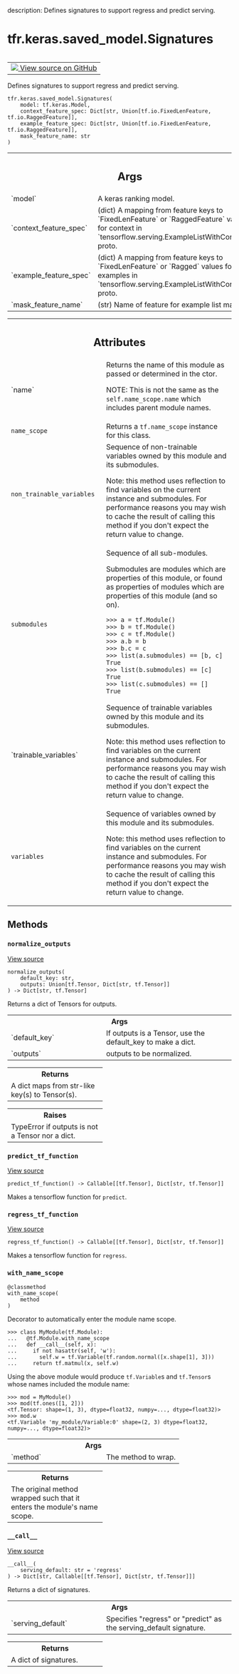 description: Defines signatures to support regress and predict serving.

<div itemscope itemtype="http://developers.google.com/ReferenceObject">
<meta itemprop="name" content="tfr.keras.saved_model.Signatures" />
<meta itemprop="path" content="Stable" />
<meta itemprop="property" content="__call__"/>
<meta itemprop="property" content="__init__"/>
<meta itemprop="property" content="normalize_outputs"/>
<meta itemprop="property" content="predict_tf_function"/>
<meta itemprop="property" content="regress_tf_function"/>
<meta itemprop="property" content="with_name_scope"/>
</div>

# tfr.keras.saved_model.Signatures

<!-- Insert buttons and diff -->

<table class="tfo-notebook-buttons tfo-api nocontent" align="left">
<td>
  <a target="_blank" href="https://github.com/tensorflow/ranking/tree/master/tensorflow_ranking/python/keras/saved_model.py#L11-L129">
    <img src="https://www.tensorflow.org/images/GitHub-Mark-32px.png" />
    View source on GitHub
  </a>
</td>
</table>

Defines signatures to support regress and predict serving.

<pre class="devsite-click-to-copy prettyprint lang-py tfo-signature-link">
<code>tfr.keras.saved_model.Signatures(
    model: tf.keras.Model,
    context_feature_spec: Dict[str, Union[tf.io.FixedLenFeature, tf.io.RaggedFeature]],
    example_feature_spec: Dict[str, Union[tf.io.FixedLenFeature, tf.io.RaggedFeature]],
    mask_feature_name: str
)
</code></pre>

<!-- Placeholder for "Used in" -->

<!-- Tabular view -->
 <table class="responsive fixed orange">
<colgroup><col width="214px"><col></colgroup>
<tr><th colspan="2"><h2 class="add-link">Args</h2></th></tr>

<tr>
<td>
`model`
</td>
<td>
A keras ranking model.
</td>
</tr><tr>
<td>
`context_feature_spec`
</td>
<td>
(dict) A mapping from feature keys to
`FixedLenFeature` or `RaggedFeature` values for context in
`tensorflow.serving.ExampleListWithContext` proto.
</td>
</tr><tr>
<td>
`example_feature_spec`
</td>
<td>
(dict) A mapping from feature keys to
`FixedLenFeature` or `Ragged` values for examples in
`tensorflow.serving.ExampleListWithContext` proto.
</td>
</tr><tr>
<td>
`mask_feature_name`
</td>
<td>
(str) Name of feature for example list masks.
</td>
</tr>
</table>

<!-- Tabular view -->
 <table class="responsive fixed orange">
<colgroup><col width="214px"><col></colgroup>
<tr><th colspan="2"><h2 class="add-link">Attributes</h2></th></tr>

<tr> <td> `name` </td> <td> Returns the name of this module as passed or
determined in the ctor.

NOTE: This is not the same as the `self.name_scope.name` which includes parent
module names. </td> </tr><tr> <td> `name_scope` </td> <td> Returns a
`tf.name_scope` instance for this class. </td> </tr><tr> <td>
`non_trainable_variables` </td> <td> Sequence of non-trainable variables owned
by this module and its submodules.

Note: this method uses reflection to find variables on the current instance and
submodules. For performance reasons you may wish to cache the result of calling
this method if you don't expect the return value to change. </td> </tr><tr> <td>
`submodules` </td> <td> Sequence of all sub-modules.

Submodules are modules which are properties of this module, or found as
properties of modules which are properties of this module (and so on).

```
>>> a = tf.Module()
>>> b = tf.Module()
>>> c = tf.Module()
>>> a.b = b
>>> b.c = c
>>> list(a.submodules) == [b, c]
True
>>> list(b.submodules) == [c]
True
>>> list(c.submodules) == []
True
```

</td> </tr><tr> <td> `trainable_variables` </td> <td> Sequence of trainable
variables owned by this module and its submodules.

Note: this method uses reflection to find variables on the current instance and
submodules. For performance reasons you may wish to cache the result of calling
this method if you don't expect the return value to change. </td> </tr><tr> <td>
`variables` </td> <td> Sequence of variables owned by this module and its
submodules.

Note: this method uses reflection to find variables on the current instance
and submodules. For performance reasons you may wish to cache the result
of calling this method if you don't expect the return value to change.
</td>
</tr>
</table>

## Methods

<h3 id="normalize_outputs"><code>normalize_outputs</code></h3>

<a target="_blank" href="https://github.com/tensorflow/ranking/tree/master/tensorflow_ranking/python/keras/saved_model.py#L38-L59">View
source</a>

<pre class="devsite-click-to-copy prettyprint lang-py tfo-signature-link">
<code>normalize_outputs(
    default_key: str,
    outputs: Union[tf.Tensor, Dict[str, tf.Tensor]]
) -> Dict[str, tf.Tensor]
</code></pre>

Returns a dict of Tensors for outputs.

<!-- Tabular view -->

 <table class="responsive fixed orange">
<colgroup><col width="214px"><col></colgroup>
<tr><th colspan="2">Args</th></tr>

<tr>
<td>
`default_key`
</td>
<td>
If outputs is a Tensor, use the default_key to make a dict.
</td>
</tr><tr>
<td>
`outputs`
</td>
<td>
outputs to be normalized.
</td>
</tr>
</table>

<!-- Tabular view -->

 <table class="responsive fixed orange">
<colgroup><col width="214px"><col></colgroup>
<tr><th colspan="2">Returns</th></tr>
<tr class="alt">
<td colspan="2">
A dict maps from str-like key(s) to Tensor(s).
</td>
</tr>

</table>

<!-- Tabular view -->

 <table class="responsive fixed orange">
<colgroup><col width="214px"><col></colgroup>
<tr><th colspan="2">Raises</th></tr>
<tr class="alt">
<td colspan="2">
TypeError if outputs is not a Tensor nor a dict.
</td>
</tr>

</table>

<h3 id="predict_tf_function"><code>predict_tf_function</code></h3>

<a target="_blank" href="https://github.com/tensorflow/ranking/tree/master/tensorflow_ranking/python/keras/saved_model.py#L61-L78">View
source</a>

<pre class="devsite-click-to-copy prettyprint lang-py tfo-signature-link">
<code>predict_tf_function() -> Callable[[tf.Tensor], Dict[str, tf.Tensor]]
</code></pre>

Makes a tensorflow function for `predict`.

<h3 id="regress_tf_function"><code>regress_tf_function</code></h3>

<a target="_blank" href="https://github.com/tensorflow/ranking/tree/master/tensorflow_ranking/python/keras/saved_model.py#L80-L99">View
source</a>

<pre class="devsite-click-to-copy prettyprint lang-py tfo-signature-link">
<code>regress_tf_function() -> Callable[[tf.Tensor], Dict[str, tf.Tensor]]
</code></pre>

Makes a tensorflow function for `regress`.

<h3 id="with_name_scope"><code>with_name_scope</code></h3>

<pre class="devsite-click-to-copy prettyprint lang-py tfo-signature-link">
<code>@classmethod</code>
<code>with_name_scope(
    method
)
</code></pre>

Decorator to automatically enter the module name scope.

```
>>> class MyModule(tf.Module):
...   @tf.Module.with_name_scope
...   def __call__(self, x):
...     if not hasattr(self, 'w'):
...       self.w = tf.Variable(tf.random.normal([x.shape[1], 3]))
...     return tf.matmul(x, self.w)
```

Using the above module would produce `tf.Variable`s and `tf.Tensor`s whose names
included the module name:

```
>>> mod = MyModule()
>>> mod(tf.ones([1, 2]))
<tf.Tensor: shape=(1, 3), dtype=float32, numpy=..., dtype=float32)>
>>> mod.w
<tf.Variable 'my_module/Variable:0' shape=(2, 3) dtype=float32,
numpy=..., dtype=float32)>
```

<!-- Tabular view -->
 <table class="responsive fixed orange">
<colgroup><col width="214px"><col></colgroup>
<tr><th colspan="2">Args</th></tr>

<tr>
<td>
`method`
</td>
<td>
The method to wrap.
</td>
</tr>
</table>

<!-- Tabular view -->
 <table class="responsive fixed orange">
<colgroup><col width="214px"><col></colgroup>
<tr><th colspan="2">Returns</th></tr>
<tr class="alt">
<td colspan="2">
The original method wrapped such that it enters the module's name scope.
</td>
</tr>

</table>

<h3 id="__call__"><code>__call__</code></h3>

<a target="_blank" href="https://github.com/tensorflow/ranking/tree/master/tensorflow_ranking/python/keras/saved_model.py#L101-L129">View
source</a>

<pre class="devsite-click-to-copy prettyprint lang-py tfo-signature-link">
<code>__call__(
    serving_default: str = &#x27;regress&#x27;
) -> Dict[str, Callable[[tf.Tensor], Dict[str, tf.Tensor]]]
</code></pre>

Returns a dict of signatures.

<!-- Tabular view -->
 <table class="responsive fixed orange">
<colgroup><col width="214px"><col></colgroup>
<tr><th colspan="2">Args</th></tr>

<tr>
<td>
`serving_default`
</td>
<td>
Specifies "regress" or "predict" as the serving_default
signature.
</td>
</tr>
</table>

<!-- Tabular view -->
 <table class="responsive fixed orange">
<colgroup><col width="214px"><col></colgroup>
<tr><th colspan="2">Returns</th></tr>
<tr class="alt">
<td colspan="2">
A dict of signatures.
</td>
</tr>

</table>
